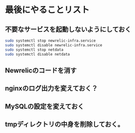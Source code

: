 # 最後にやることリスト

## 不要なサービスを起動しないようにしておく
```bash
sudo systemctl stop newrelic-infra.service
sudo systemctl disable newrelic-infra.service
sudo systemctl stop netdata
sudo systemctl disable netdata
```

## Newrelicのコードを消す

## nginxのログ出力を変えておく？

## MySQLの設定を変えておく

## tmpディレクトリの中身を削除しておく。